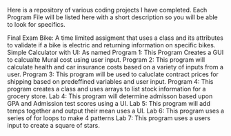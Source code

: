 Here is a repository of various coding projects I have completed.
Each Program File will be listed here with a short description so you will be able to look for specifics.

Final Exam Bike: A time limited assigment that uses a class and its attributes to validate if a bike is electric and returning information on specific bikes. 
Simple Calculator with UI: As named
Program 1: This Program Creates a GUI to calcualte Mural cost using user input.
Program 2: This program will calculate health and car insurance costs based on a variety of inputs from a user.
Program 3: This program will be used to caluclate contract prices for shipping based on predeffined variables and user input.
Program 4: This program creates a class and uses arrays to list stock information for a grocery store. 
Lab 4: This program will determine admisson based upon GPA and Admission test scores using a UI.
Lab 5: This program will add temps together and output their mean uses a UI. 
Lab 6: This program uses a series of for loops to make 4 patterns
Lab 7: This program uses a users input to create a square of stars.
